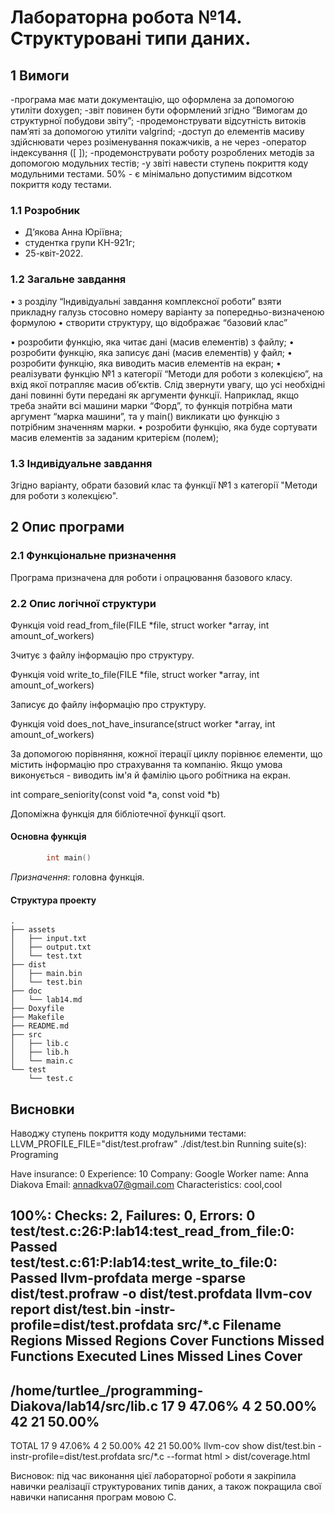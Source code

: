 # Лабораторна робота №14. Структуровані типи даних.

## 1 Вимоги

-програма має мати документацію, що оформлена за допомогою утиліти doxygen;
-звіт повинен бути оформлений згідно “Вимогам до структурної побудови звіту”;
-продемонструвати відсутність витоків пам’яті за допомогою утиліти valgrind;
-доступ до елементів масиву здійснювати через розіменування покажчиків, а не через
-оператор індексування ([ ]);
-продемонструвати роботу розроблених методів за допомогою модульних тестів;
-у звіті навести ступень покриття коду модульними тестами. 50% - є мінімально допустимим
відсотком покриття коду тестами.

### 1.1 Розробник

* Дʼякова Анна Юріївна;
* студентка групи КН-921г;
* 25-квіт-2022.

### 1.2 Загальне завдання

• з розділу “Індивідуальні завдання комплексної роботи” взяти прикладну галузь стосовно
номеру варіанту за попередньо-визначеною формулою
• створити структуру, що відображає “базовий клас”

• розробити функцію, яка читає дані (масив елементів) з файлу;
• розробити функцію, яка записує дані (масив елементів) у файл;
• розробити функцію, яка виводить масив елементів на екран;
• реалізувати функцію №1 з категорії “Методи для роботи з колекцією”, на вхід якої
потрапляє масив об’єктів. Слід звернути увагу, що усі необхідні дані повинні бути
передані як аргументи функції. Наприклад, якщо треба знайти всі машини марки “Форд”,
то функція потрібна мати аргумент “марка машини”, та у main() викликати цю функцію з
потрібним значенням марки.
• розробити функцію, яка буде сортувати масив елементів за заданим критерієм (полем);

### 1.3 Індивідуальне завдання

Згідно варіанту, обрати базовий клас та функції №1 з категорії "Методи для роботи з колекцією".

## 2 Опис програми

### 2.1 Функціональне призначення

Програма призначена для роботи і опрацювання базового класу.

### 2.2 Опис логічної структури

Функція void read_from_file(FILE *file, struct worker *array, int amount_of_workers)

Зчитує з файлу інформацію про структуру.

Функція void write_to_file(FILE *file, struct worker *array, int amount_of_workers)

Записує до файлу інформацію про структуру.

Функція void does_not_have_insurance(struct worker *array, int amount_of_workers)

За допомогою порівняння, кожної ітерації циклу порівнює елементи, що містить інформацію про страхування та компанію. Якщо умова виконується - виводить ім'я й фамілію цього робітника
на екран.

int compare_seniority(const void *a, const void *b)

Допоміжна функція для бібліотечної функції qsort.

#### Основна функція

```c
		int main() 
```

*Призначення*: головна функція.

#### Структура проекту

```
.
├── assets
│   ├── input.txt
│   ├── output.txt
│   └── test.txt
├── dist
│   ├── main.bin
│   └── test.bin
├── doc
│   └── lab14.md
├── Doxyfile
├── Makefile
├── README.md
├── src
│   ├── lib.c
│   ├── lib.h
│   └── main.c
└── test
    └── test.c

```

## Висновки

 Наводжу ступень покриття коду модульними тестами:
LLVM_PROFILE_FILE="dist/test.profraw" ./dist/test.bin
Running suite(s): Programing

Have insurance: 0
Experience: 10
Company: Google
Worker name: Anna Diakova
Email: annadkva07@gmail.com
Characteristics: cool,cool

100%: Checks: 2, Failures: 0, Errors: 0
test/test.c:26:P:lab14:test_read_from_file:0: Passed
test/test.c:61:P:lab14:test_write_to_file:0: Passed
llvm-profdata merge -sparse dist/test.profraw -o dist/test.profdata
llvm-cov report dist/test.bin -instr-profile=dist/test.profdata src/*.c
Filename                                               Regions    Missed Regions     Cover   Functions  Missed Functions  Executed       Lines      Missed Lines     Cover
--------------------------------------------------------------------------------------------------------------------------------------------------------------------------------------------------------------------
/home/turtlee_/programming-Diakova/lab14/src/lib.c          17                 9    47.06%           4                 2    50.00%          42                21    50.00%
--------------------------------------------------------------------------------------------------------------------------------------------------------------------------------------------------------------------
TOTAL                                                       17                 9    47.06%           4                 2    50.00%          42                21    50.00%
llvm-cov show dist/test.bin -instr-profile=dist/test.profdata src/*.c --format html > dist/coverage.html

Висновок: під час виконання цієї лабораторної роботи я закріпила навички реалізації структурованих типів даних, а також покращила свої навички написання програм мовою С.